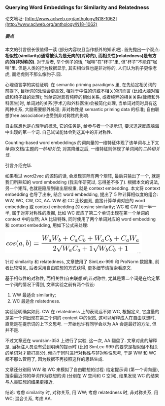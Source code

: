 ### Querying Word Embeddings for Similarity and Relatedness

论文地址: [http://www.aclweb.org/anthology/N18-1062](http://www.aclweb.org/anthology/N18-1062)

##### 要点

本文的引言很长很值得一读 (部分内容权且当作额外的知识吧). 首先抛出一个观点: **相似性(similarity)通常被认为是无向的(对称的), 而相关性(relatedness)是有方向的(非对称的)**. 对于后者, 举个例子的话, "咖啡"在"杯子"里, 但"杯子"不能在"咖啡"里. 但是人类的行为数据显示, 其实相似性也是非对称的, 人们认为豹子更像老虎, 而老虎则不那么像豹子.囧.

心理语言学的实验证明: 在 semantic priming paradigms 里, 在先给定相关词的前提下, 目标词的处理会更高效, 相对于中性的词或不相关的词而言 (比如大脑对蜜蜂和椅子蜂的处理); 当单词对具有纯粹的相似关系, 或者纯粹的相关关系(律师和外科医生)时, 单词对的关系(手术刀和外科医生)会被简化处理, 当单词对同时具有这两种关系, 大脑需要额外处理; 非对称性是 semantic priming data 的标准; 自由联想(free association)也受到非对称性的影响.

自由联想也是心理学的概念, 它的任务是, 给参与者一个提示词, 要求迅速反应脑海中出现的第一个词. 自己试试能体会到这其中的非对称性.

Counting-based word embeddings 的词向量的一维特征体现了该单词与上下文单词/文档/主题的*一阶相关性*; 对其降维之后, 一维特征则体现了单词间的*二阶相关性*.

引言介绍完毕.

如果看过 word2vec 的源码的话, 会发现实际有两个矩阵, 最后只输出了一个, 就是我们所熟知的 word embedding (我去年研究过, 忘得差不多了). 根据本文的说法, 另一个矩阵, 也就是隐层到输出层权重, 就是 context embedding. 本文将 context embedding 也导了出来, 结合 word embedding, 提出了 5 种计算相似度的组合: WW, WC, CW, CC, AA. WW 和 CC 比较直观, 直接计算单词对应的 word embedding 或 context embedding 的 cosine similarity; WC 和 CW 则一半一半, 属于对非对称性的发掘, 比如 WC 反应了第二个单词出现在第一个单词的 context 中的似然; AA 比较特殊, 同时使用了两个单词对应的 word embedding 和 context embedding, 用如下公式来处理:

![cosine_aa.png](../../img/201901/cosine_aa.png)

针对 similarity 和 relatedness, 文章使用了 SimLex-999 和 ProNorm 数据集, 前者比较常见, 后者采用自由联想的方式获得, 更多细节请搜索看原文.

基于相似性的对称性, 而相关性(自由联想)的非对称性, 尤其是第二个词是在给定第一个词的情况下得到, 文章实验之前有两个假设:

1. WW 最适合 similarity;
2. WC 最适合 relatedness.

实验证明确实如此. CW 在 relatedness 上的表现远不如 WC, 根据定义, 它度量的是第一个词出现在第二个词的 context 中的似然, 这可以解释成人在自由联想时, 直觉是在提示词的上下文思考. 一开始也许有同学会以为 AA 会是最好的方法, 但并不是.

不过文章还在 wordsim-353 上进行了实验, 这一次, AA 翻盘了. 文章对此的解释是, 当标注人员没有受到明确的提示时 (比如 SimLex-999 的要求是相似但不相关的单词对才能打高分), 倾向于同时进行对称性与非对称性思考, 于是 WW 和 WC 都不那么管用了, 因为数据不再按照这样的思路生成.

文章还分别用 WW 和 WC 来模拟了自由联想的过程: 给定提示词 (第一个词向量), 搜索最近邻的单词作为联想的词 (分别在 W 空间和 C 空间), 结果发现 WC 的结果与人类联想的结果更接近.

结论: 考虑 similarity 时, 对称关系, 用 WW; 考虑 relatedness 时, 非对称关系, 用 WC; 混合关系, 考虑 AA.
